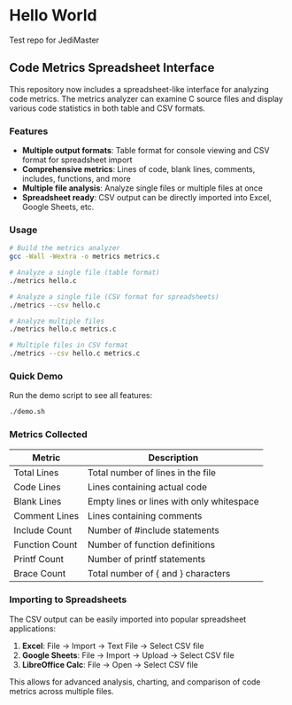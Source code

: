 # Hello World
Test repo for JediMaster

## Code Metrics Spreadsheet Interface

This repository now includes a spreadsheet-like interface for analyzing code metrics. The metrics analyzer can examine C source files and display various code statistics in both table and CSV formats.

### Features

- **Multiple output formats**: Table format for console viewing and CSV format for spreadsheet import
- **Comprehensive metrics**: Lines of code, blank lines, comments, includes, functions, and more
- **Multiple file analysis**: Analyze single files or multiple files at once
- **Spreadsheet ready**: CSV output can be directly imported into Excel, Google Sheets, etc.

### Usage

```bash
# Build the metrics analyzer
gcc -Wall -Wextra -o metrics metrics.c

# Analyze a single file (table format)
./metrics hello.c

# Analyze a single file (CSV format for spreadsheets)
./metrics --csv hello.c

# Analyze multiple files
./metrics hello.c metrics.c

# Multiple files in CSV format
./metrics --csv hello.c metrics.c
```

### Quick Demo

Run the demo script to see all features:
```bash
./demo.sh
```

### Metrics Collected

| Metric | Description |
|--------|-------------|
| Total Lines | Total number of lines in the file |
| Code Lines | Lines containing actual code |
| Blank Lines | Empty lines or lines with only whitespace |
| Comment Lines | Lines containing comments |
| Include Count | Number of #include statements |
| Function Count | Number of function definitions |
| Printf Count | Number of printf statements |
| Brace Count | Total number of { and } characters |

### Importing to Spreadsheets

The CSV output can be easily imported into popular spreadsheet applications:

1. **Excel**: File → Import → Text File → Select CSV file
2. **Google Sheets**: File → Import → Upload → Select CSV file
3. **LibreOffice Calc**: File → Open → Select CSV file

This allows for advanced analysis, charting, and comparison of code metrics across multiple files.